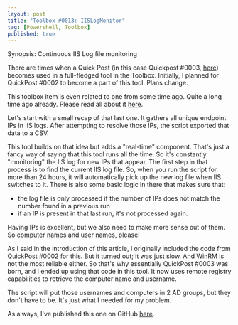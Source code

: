 ```yaml
---
layout: post
title: "Toolbox #0013: IISLogMonitor"
tag: [Powershell, Toolbox]
published: true
---
```

Synopsis: Continuous IIS Log file monitoring

There are times when a Quick Post (in this case Quickpost #0003, [here](https://www.cloudsparkle.be/2022-02-07-Remote_registry_part2/)) becomes used in a full-fledged tool in the Toolbox. Initially, I planned for QuickPost #0002 to become a part of this tool. Plans change.

This toolbox item is even related to one from some time ago. Quite a long time ago already. Please read all about it [here](https://www.cloudsparkle.be/2020-07-10-GetIISLogEndpoints/).

Let's start with a small recap of that last one. It gathers all unique endpoint IPs in IIS logs. After attempting to resolve those IPs, the script exported that data to a CSV.

This tool builds on that idea but adds a "real-time" component. That's just a fancy way of saying that this tool runs all the time. So it's constantly  "monitoring" the IIS log for new IPs that appear. The first step in that process is to find the current IIS log file. So, when you run the script for more than 24 hours, it will automatically pick up the new log file when IIS switches to it. There is also some basic logic in there that makes sure that:

- the log file is only processed if the number of IPs does not match the number found in a previous run
- if an IP is present in that last run, it's not processed again.

Having IPs is excellent, but we also need to make more sense out of them. So computer names and user names, please!

As I said in the introduction of this article, I originally included the code from QuickPost #0002 for this. But it turned out; it was just slow. And WinRM is not the most reliable either. So that's why essentially QuickPost #0003 was born, and I ended up using that code in this tool. It now uses remote registry capabilities to retrieve the computer name and username.

The script will put those usernames and computers in 2 AD groups, but they don't have to be. It's just what I needed for my problem.

As always, I've published this one on GitHub [here](https://github.com/Cloudsparkle/IISLogMonitor).

